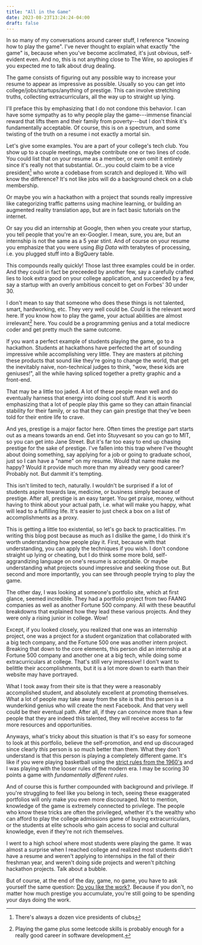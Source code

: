```yaml
---
title: "All in the Game"
date: 2023-08-23T13:24:24-04:00
draft: false
---
```


In so many of my conversations around career stuff, I reference
"knowing how to play the game". I've never thought to explain what
exactly "the game" is, because when you've become acclimated, it's
just obvious, self-evident even. And no, this is not anything close to
The Wire, so apologies if you expected me to talk about drug dealing.

The game consists of figuring out any possible way to increase your
resume to appear as impressive as possible. Usually so you can get
into college/jobs/startups/anything of prestige. This can involve
stretching truths, collecting extracurriculars, all the way up to
straight up lying.

I'll preface this by emphasizing that I do not condone this
behavior. I can have some sympathy as to why people play the
game---immense financial reward that lifts them and their family from
poverty---but I don't think it's fundamentally acceptable. Of course,
this is on a spectrum, and some twisting of the truth on a resume i
not exactly a mortal sin.

Let's give some examples. You are a part of your college's tech
club. You show up to a couple meetings, maybe contribute one or two
lines of code. You could list that on your resume as a member, or even
omit it entirely since it's really not that substantial. Or...you
could claim to be a vice president[^1] who wrote a codebase from
scratch and deployed it. Who will know the difference? It's not like
jobs will do a background check on a club membership.

[^1]: There's always a dozen vice presidents of clubs

Or maybe you win a hackathon with a project that sounds really
impressive like categorizing traffic patterns using machine learning,
or building an augmented reality translation app, but are in fact
basic tutorials on the internet.

Or say you did an internship at Google, then when you create your
startup, you tell people that you're an ex-Googler. I mean, sure, you
are, but an internship is not the same as a 5 year stint. And of
course on your resume you emphasize that you were using *Big Data*
with terabytes of processing, i.e. you plugged stuff into a BigQuery
table.

This compounds really quickly! Those last three examples could be in
order. And they could in fact be preceeded by another few, say a
carefully crafted lies to look extra good on your college application,
and succeeded by a few, say a startup with an overly ambitious conceit
to get on Forbes' 30 under 30.

I don't mean to say that someone who does these things is not
talented, smart, hardworking, etc. They very well could be. *Could* is
the relevant word here. If you know how to play the game, your actual
abilities are almost irrelevant[^2] here. You could be a programming
genius and a total mediocre coder and get pretty much the same
outcome.

[^2]: Playing the game plus some leetcode skills is probably enough
    for a really good career in software development.

If you want a perfect example of students playing the game, go to a
hackathon. Students at hackathons have perfected the art of sounding
impressive while accomplishing very little. They are masters at
pitching these products that sound like they're going to change the
world, that get the inevitably naive, non-technical judges to think,
"wow, these kids are geniuses!", all the while having spliced together
a pretty graphic and a front-end.

That may be a little too jaded. A lot of these people mean well and do
eventually harness that energy into doing cool stuff. And it is worth
emphasizing that a lot of people play this game so they can attain
financial stability for their family, or so that they can gain
prestige that they've been told for their entire life to crave.

And yes, prestige is a major factor here. Often times the prestige
part starts out as a means towards an end. Get into Stuyvesant so you
can go to MIT, so you can get into Jane Street. But it's far too easy
to end up chasing prestige for the sake of prestige. I've fallen into
this trap where I've thought about doing something, say applying for a
job or going to graduate school, just so I can have a "name" on my
resume. Would that name make me happy? Would it provide much more than
my already very good career? Probably not. But dammit it's tempting.

This isn't limited to tech, naturally. I wouldn't be surprised if a
lot of students aspire towards law, medicine, or business simply
because of prestige. After all, prestige is an easy target. You get
praise, money, without having to think about your actual path,
i.e. what will make you happy, what will lead to a fulfilling
life. It's easier to just check a box on a list of accomplishments as
a proxy.

This is getting a little too existential, so let's go back to
practicalities. I'm writing this blog post because as much as I
dislike the game, I do think it's worth understanding how people play
it. First, because with that understanding, you can apply the
techniques if you wish. I don't condone straight up lying or cheating,
but I do think some more bold, self-aggrandizing language on one's
resume is acceptable. Or maybe understanding what projects sound
impressive and seeking those out. But second and more importantly, you
can see through people trying to play the game.

The other day, I was looking at someone's portfolio site, which at
first glance, seemed incredible. They had a portfolio project from two
FAANG companies as well as another Fortune 500 company. All with these
beautiful breakdowns that explained how they lead these various
projects. And they were only a rising junior in college. Wow!

Except, if you looked closely, you realized that one was an internship
project, one was a project for a student organization that
collaborated with a big tech company, and the Fortune 500 one was
another intern project. Breaking that down to the core elements, this
person did an internship at a Fortune 500 company and another one at a
big tech, while doing some extracurriculars at college. That's still
very impressive! I don't want to belittle their accomplishments, but
it is a lot more down to earth than their website may have portrayed.

What I took away from their site is that they were a reasonably
accomplished student, and absolutely excellent at promoting
themselves. What a lot of people may take away from the site is that
this person is a wunderkind genius who will create the next
Facebook. And that very well could be their eventual path. After all,
if they can convince more than a few people that they are indeed this
talented, they will receive access to far more resources and
opportunities.

Anyways, what's tricky about this situation is that it's so easy for
someone to look at this portfolio, believe the self-promotion, and end
up discouraged since clearly *this* person is so much better than
them. What they don't understand is that this person is playing a
completely different game. It's like if you were playing basketball
using the [strict rules from the
1960's](https://www.youtube.com/watch?v=6IPXSqOhykg) and I was playing
with the looser rules of the modern era. I may be scoring 30 points a
game with *fundamentally different rules*.

And of course this is further compounded with background and
privilege. If you're struggling to feel like you belong in tech,
seeing these exaggerated portfolios will only make you even more
discouraged. Not to mention, knowledge of the game is extremely
connected to privilege. The people who know these tricks are often the
privileged, whether it's the wealthy who can afford to play the
college admissions game of buying extracurriculars, or the students at
elite schools who gain access to social and cultural knowledge, even
if they're not rich themselves.

I went to a high school where most students were playing the game. It
was almost a surprise when I reached college and realized most
students didn't have a resume and weren't applying to internships in
the fall of their freshman year, and weren't doing side projects and
weren't pitching hackathon projects. Talk about a bubble.

But of course, at the end of the day, game, no game, you have to ask
yourself the same question: [Do you like the
work?](https://blog.torchnyu.com/2020/05/14/do-you-like-it.html). Because
if you don't, no matter how much prestige you accumulate, you're still
going to be spending your days doing the work.
